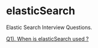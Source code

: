 # elasticSearch
Elastic Search Interview Questions. 

[Q1). When is elasticSearch used ?](https://github.com/shantanusonibpl/elasticSearch/blob/main/1.%20When%20is%20elastic%20search%20used.pdf)

